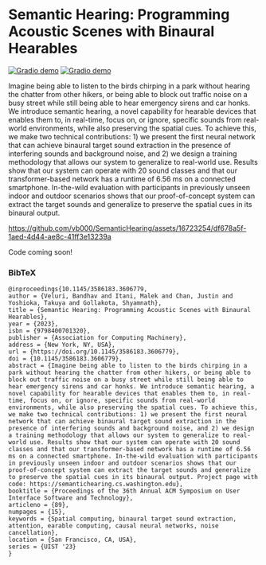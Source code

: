 # Semantic Hearing: Programming Acoustic Scenes with Binaural Hearables

[![Gradio demo](https://img.shields.io/badge/DL.ACM-abs-green)](https://dl.acm.org/doi/10.1145/3586183.3606779) [![Gradio demo](https://img.shields.io/badge/DL.ACM-pdf-green)](https://dl.acm.org/doi/pdf/10.1145/3586183.3606779)

Imagine being able to listen to the birds chirping in a park without hearing the chatter from other hikers, or being able to block out traffic noise on a busy street while still being able to hear emergency sirens and car honks. We introduce semantic hearing, a novel capability for hearable devices that enables them to, in real-time, focus on, or ignore, specific sounds from real-world environments, while also preserving the spatial cues. To achieve this, we make two technical contributions: 1) we present the first neural network that can achieve binaural target sound extraction in the presence of interfering sounds and background noise, and 2) we design a training methodology that allows our system to generalize to real-world use. Results show that our system can operate with 20 sound classes and that our transformer-based network has a runtime of 6.56 ms on a connected smartphone. In-the-wild evaluation with participants in previously unseen indoor and outdoor scenarios shows that our proof-of-concept system can extract the target sounds and generalize to preserve the spatial cues in its binaural output.

https://github.com/vb000/SemanticHearing/assets/16723254/df678a5f-1aed-4d44-ae8c-41ff3e13239a

Code coming soon!

### BibTeX

```
@inproceedings{10.1145/3586183.3606779,
author = {Veluri, Bandhav and Itani, Malek and Chan, Justin and Yoshioka, Takuya and Gollakota, Shyamnath},
title = {Semantic Hearing: Programming Acoustic Scenes with Binaural Hearables},
year = {2023},
isbn = {9798400701320},
publisher = {Association for Computing Machinery},
address = {New York, NY, USA},
url = {https://doi.org/10.1145/3586183.3606779},
doi = {10.1145/3586183.3606779},
abstract = {Imagine being able to listen to the birds chirping in a park without hearing the chatter from other hikers, or being able to block out traffic noise on a busy street while still being able to hear emergency sirens and car honks. We introduce semantic hearing, a novel capability for hearable devices that enables them to, in real-time, focus on, or ignore, specific sounds from real-world environments, while also preserving the spatial cues. To achieve this, we make two technical contributions: 1) we present the first neural network that can achieve binaural target sound extraction in the presence of interfering sounds and background noise, and 2) we design a training methodology that allows our system to generalize to real-world use. Results show that our system can operate with 20 sound classes and that our transformer-based network has a runtime of 6.56 ms on a connected smartphone. In-the-wild evaluation with participants in previously unseen indoor and outdoor scenarios shows that our proof-of-concept system can extract the target sounds and generalize to preserve the spatial cues in its binaural output. Project page with code: https://semantichearing.cs.washington.edu},
booktitle = {Proceedings of the 36th Annual ACM Symposium on User Interface Software and Technology},
articleno = {89},
numpages = {15},
keywords = {Spatial computing, binaural target sound extraction, attention, earable computing, causal neural networks, noise cancellation},
location = {San Francisco, CA, USA},
series = {UIST '23}
}
```
